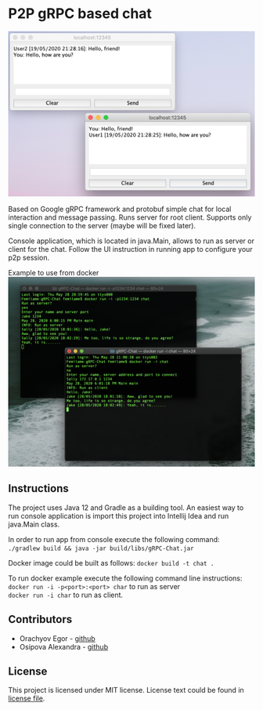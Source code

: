 # P2P gRPC based chat

![Image example](https://github.com/EgorOrachyov/gRPC-Chat/blob/master/pictures/ui.png)

Based on Google gRPC framework and protobuf simple chat for local
interaction and message passing. Runs server for root client. 
Supports only single connection to the server (maybe will be fixed later).

Console application, which is located in java.Main, allows to run as server or client for the chat.
Follow the UI instruction in running app to configure your p2p session. 

Example to use from docker
![Docker example](https://github.com/EgorOrachyov/gRPC-Chat/blob/master/pictures/docker.png)

## Instructions

The project uses Java 12 and Gradle as a building tool. An easiest way to run console 
application is import this project into Intellij Idea and run java.Main class.

In order to run app from console execute the following command:  
`./gradlew build && java -jar build/libs/gRPC-Chat.jar`

Docker image could be built as follows: `docker build -t chat .`

To run docker example execute the following command line instructions:  
`docker run -i -p<port>:<port> char` to run as server  
`docker run -i char` to run as client.

## Contributors

* Orachyov Egor - [github](https://github.com/EgorOrachyov)
* Osipova Alexandra - [github](https://github.com/FemiLame)

## License

This project is licensed under MIT license. License text could be found in 
[license file](https://github.com/EgorOrachyov/gRPC-Chat/blob/master/LICENSE.md).
